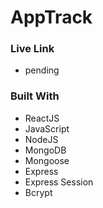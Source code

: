 # AppTrack

### Live Link
- pending

### Built With
- ReactJS
- JavaScript
- NodeJS
- MongoDB
- Mongoose
- Express
- Express Session
- Bcrypt
